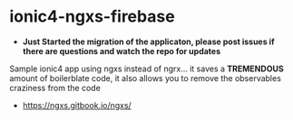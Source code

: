 # ionic4-ngxs-firebase

- **Just Started the migration of the applicaton, please post issues if there are questions and watch the repo for updates**

Sample ionic4 app using ngxs instead of ngrx... it saves a **TREMENDOUS** amount of boilerblate code, it also allows you to remove the observables craziness from the code

- https://ngxs.gitbook.io/ngxs/
